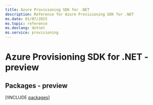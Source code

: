 ```yaml
---
title: Azure Provisioning SDK for .NET
description: Reference for Azure Provisioning SDK for .NET
ms.date: 01/07/2025
ms.topic: reference
ms.devlang: dotnet
ms.service: provisioning
---
```

# Azure Provisioning SDK for .NET - preview
## Packages - preview
[!INCLUDE [packages](provisioning-index.md)]
